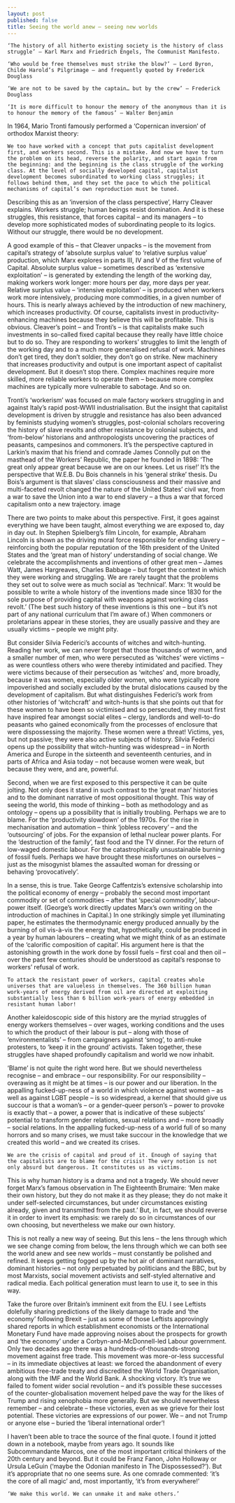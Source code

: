 ```yaml
---
layout: post
published: false
title: Seeing the world anew – seeing new worlds
---
```

    ‘The history of all hitherto existing society is the history of class struggle’ – Karl Marx and Friedrich Engels, The Communist Manifesto.

    ‘Who would be free themselves must strike the blow?’ – Lord Byron, Childe Harold’s Pilgrimage – and frequently quoted by Frederick Douglass

    ‘We are not to be saved by the captain… but by the crew’ – Frederick Douglass

    ‘It is more difficult to honour the memory of the anonymous than it is to honour the memory of the famous’ – Walter Benjamin

In 1964, Mario Tronti famously performed a ‘Copernican inversion’ of orthodox Marxist theory:

    We too have worked with a concept that puts capitalist development first, and workers second. This is a mistake. And now we have to turn the problem on its head, reverse the polarity, and start again from the beginning: and the beginning is the class struggle of the working class. At the level of socially developed capital, capitalist development becomes subordinated to working class struggles; it follows behind them, and they set the pace to which the political mechanisms of capital’s own reproduction must be tuned. 

Describing this as an ‘inversion of the class perspective’, Harry Cleaver explains. Workers struggle; human beings resist domination. And it is these struggles, this resistance, that forces capital – and its managers – to develop more sophisticated modes of subordinating people to its logics. Without our struggle, there would be no development.

A good example of this – that Cleaver unpacks – is the movement from capital’s strategy of ‘absolute surplus value’ to ‘relative surplus value’ production, which Marx explores in parts III, IV and V of the first volume of Capital. Absolute surplus value – sometimes described as ‘extensive exploitation’ – is generated by extending the length of the working day, making workers work longer: more hours per day, more days per year. Relative surplus value – ‘intensive exploitation’ – is produced when workers work more intensively, producing more commodities, in a given number of hours. This is nearly always achieved by the introduction of new machinery, which increases productivity. Of course, capitalists invest in productivity-enhancing machines because they believe this will be profitable. This is obvious. Cleaver’s point – and Tronti’s – is that capitalists make such investments in so-called fixed capital because they really have little choice but to do so. They are responding to workers’ struggles to limit the length of the working day and to a much more generalised refusal of work. Machines don’t get tired, they don’t soldier, they don’t go on strike. New machinery that increases productivity and output is one important aspect of capitalist development. But it doesn’t stop there. Complex machines require more skilled, more reliable workers to operate them – because more complex machines are typically more vulnerable to sabotage. And so on.

Tronti’s ‘workerism’ was focused on male factory workers struggling in and against Italy’s rapid post-WWII industrialisation. But the insight that capitalist development is driven by struggle and resistance has also been advanced by feminists studying women’s struggles, post-colonial scholars recovering the history of slave revolts and other resistance by colonial subjects, and ‘from-below’ historians and anthropologists uncovering the practices of peasants, campesinos and commoners. It’s the perspective captured in Larkin’s maxim that his friend and comrade James Connolly put on the masthead of the Workers’ Republic, the paper he founded in 1898: ‘The great only appear great because we are on our knees. Let us rise!’ It’s the perspective that W.E.B. Du Bois channels in his ‘general strike’ thesis. Du Bois’s argument is that slaves’ class consciousness and their massive and multi-faceted revolt changed the nature of the United States’ civil war, from a war to save the Union into a war to end slavery – a thus a war that forced capitalism onto a new trajectory.
image

There are two points to make about this perspective. First, it goes against everything we have been taught, almost everything we are exposed to, day in day out. In Stephen Spielberg’s film Lincoln, for example, Abraham Lincoln is shown as the driving moral force responsible for ending slavery – reinforcing both the popular reputation of the 16th president of the United States and the ‘great man of history’ understanding of social change. We celebrate the accomplishments and inventions of other great men – James Watt, James Hargreaves, Charles Babbage – but forget the context in which they were working and struggling. We are rarely taught that the problems they set out to solve were as much social as ‘technical’. Marx: ‘It would be possible to write a whole history of the inventions made since 1830 for the sole purpose of providing capital with weapons against working class revolt.’ (The best such history of these inventions is this one – but it’s not part of any national curriculum that I’m aware of.) When commoners or proletarians appear in these stories, they are usually passive and they are usually victims – people we might pity.

But consider Silvia Federici’s accounts of witches and witch-hunting. Reading her work, we can never forget that those thousands of women, and a smaller number of men, who were persecuted as ‘witches’ were victims – as were countless others who were thereby intimidated and pacified. They were victims because of their persecution as ‘witches’ and, more broadly, because it was women, especially older women, who were typically more impoverished and socially excluded by the brutal dislocations caused by the development of capitalism. But what distinguishes Federici’s work from other histories of ‘witchcraft’ and witch-hunts is that she points out that for these women to have been so victimised and so persecuted, they must first have inspired fear amongst social elites – clergy, landlords and well-to-do peasants who gained economically from the processes of enclosure that were dispossessing the majority. These women were a threat! Victims, yes, but not passive; they were also active subjects of history. Silvia Federici opens up the possibility that witch-hunting was widespread – in North America and Europe in the sixteenth and seventeenth centuries, and in parts of Africa and Asia today – not because women were weak, but because they were, and are, powerful.

Second, when we are first exposed to this perspective it can be quite jolting. Not only does it stand in such contrast to the ‘great man’ histories and to the dominant narrative of most oppositional thought. This way of seeing the world, this mode of thinking – both as methodology and as ontology – opens up a possibility that is initially troubling. Perhaps we are to blame. For the ‘productivity slowdown’ of the 1970s. For the rise in mechanisation and automation – think ‘jobless recovery’ – and the ‘outsourcing’ of jobs. For the expansion of lethal nuclear power plants. For the ‘destruction of the family’, fast food and the TV dinner. For the return of low-waged domestic labour. For the catastrophically unsustainable burning of fossil fuels. Perhaps we have brought these misfortunes on ourselves – just as the misogynist blames the assaulted woman for dressing or behaving ‘provocatively’.

In a sense, this is true. Take George Caffentzis’s extensive scholarship into the political economy of energy – probably the second most important commodity or set of commodities – after that ‘special commodity’, labour-power itself. (George’s work directly updates Marx’s own writing on the introduction of machines in Capital.) In one strikingly simple yet illuminating paper, he estimates the thermodynamic energy produced annually by the burning of oil vis-à-vis the energy that, hypothetically, could be produced in a year by human labourers – creating what we might think of as an estimate of the ‘calorific composition of capital’. His argument here is that the astonishing growth in the work done by fossil fuels – first coal and then oil – over the past few centuries should be understood as capital’s response to workers’ refusal of work.

    To attack the resistant power of workers, capital creates whole universes that are valueless in themselves. The 360 billion human work-years of energy derived from oil are directed at exploiting substantially less than 6 billion work-years of energy embedded in resistant human labor!

Another kaleidoscopic side of this history are the myriad struggles of energy workers themselves – over wages, working conditions and the uses to which the product of their labour is put – along with those of ‘environmentalists’ – from campaigners against ‘smog’, to anti-nuke protesters, to ‘keep it in the ground’ activists. Taken together, these struggles have shaped profoundly capitalism and world we now inhabit.

‘Blame’ is not quite the right word here. But we should nevertheless recognise – and embrace – our responsibility. For our responsibility – overawing as it might be at times – is our power and our liberation. In the appalling fucked-up-ness of a world in which violence against women – as well as against LGBT people – is so widespread, a kernel that should give us succour is that a woman’s – or a gender-queer person’s – power to provoke is exactly that – a power, a power that is indicative of these subjects’ potential to transform gender relations, sexual relations and – more broadly – social relations. In the appalling fucked-up-ness of a world full of so many horrors and so many crises, we must take succour in the knowledge that we created this world – and we created its crises.

    We are the crisis of capital and proud of it. Enough of saying that the capitalists are to blame for the crisis! The very notion is not only absurd but dangerous. It constitutes us as victims.

This is why human history is a drama and not a tragedy. We should never forget Marx’s famous observation in The Eighteenth Brumaire: ‘Men make their own history, but they do not make it as they please; they do not make it under self-selected circumstances, but under circumstances existing already, given and transmitted from the past.’ But, in fact, we should reverse it in order to invert its emphasis: we rarely do so in circumstances of our own choosing, but nevertheless we make our own history.

This is not really a new way of seeing. But this lens – the lens through which we see change coming from below, the lens through which we can both see the world anew and see new worlds – must constantly be polished and refined. It keeps getting fogged up by the hot air of dominant narratives, dominant histories – not only perpetuated by politicians and the BBC, but by most Marxists, social movement activists and self-styled alternative and radical media. Each political generation must learn to use it, to see in this way.

Take the furore over Britain’s imminent exit from the EU. I see Leftists dolefully sharing predictions of the likely damage to trade and ‘the economy’ following Brexit – just as some of those Leftists approvingly shared reports in which establishment economists or the International Monetary Fund have made approving noises about the prospects for growth and ‘the economy’ under a Corbyn-and-McDonnell-led Labour government. Only two decades ago there was a hundreds-of-thousands-strong movement against free trade. This movement was more-or-less successful – in its immediate objectives at least: we forced the abandonment of every ambitious free-trade treaty and discredited the World Trade Organisation, along with the IMF and the World Bank. A shocking victory. It’s true we failed to foment wider social revolution – and it’s possible these successes of the counter-globalisation movement helped pave the way for the likes of Trump and rising xenophobia more generally. But we should nevertheless remember – and celebrate – these victories, even as we grieve for their lost potential. These victories are expressions of our power. We – and not Trump or anyone else – buried the ‘liberal international order’!

I haven’t been able to trace the source of the final quote. I found it jotted down in a notebook, maybe from years ago. It sounds like Subcommandante Marcos, one of the most important critical thinkers of the 20th century and beyond. But it could be Franz Fanon, John Holloway or Ursula LeGuin (‘maybe the Odonian manifesto in The Dispossessed?’). But it’s appropriate that no one seems sure. As one comrade commented: ‘it’s the core of all magic’ and, most importantly, ‘it’s from everywhere!’

    ‘We make this world. We can unmake it and make others.’